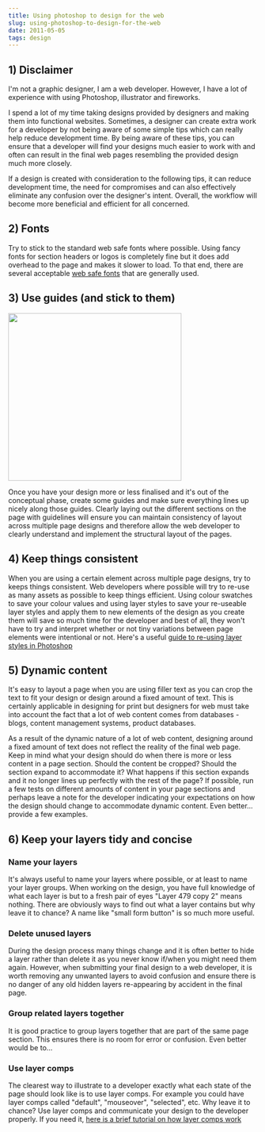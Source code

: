 ```yaml
---
title: Using photoshop to design for the web
slug: using-photoshop-to-design-for-the-web
date: 2011-05-05
tags: design
---
```


## 1) Disclaimer

I'm not a graphic designer, I am a web developer. However, I have a lot of experience with using Photoshop, illustrator and fireworks.

I spend a lot of my time taking designs provided by designers and making them into functional websites. Sometimes, a designer can create extra work for a developer by not being aware of some simple tips which can really help reduce development time. By being aware of these tips, you can ensure that a developer will find your designs much easier to work with and often can result in the final web pages resembling the provided design much more closely.

If a design is created with consideration to the following tips, it can reduce development time, the need for compromises and can also effectively eliminate any confusion over the designer's intent. Overall, the workflow will become more beneficial and efficient for all concerned.

## 2) Fonts

Try to stick to the standard web safe fonts where possible. Using fancy fonts for section headers or logos is completely fine but it does add overhead to the page and makes it slower to load. To that end, there are several acceptable <a href="http://www.w3schools.com/cssref/css_websafe_fonts.asp">web safe fonts</a> that are generally used.

## 3) Use guides (and stick to them)

<img src="http://www.lendmeyourear.net/media/guides.jpg" alt="" title="guides" width="350" height="338">

Once you have your design more or less finalised and it's out of the conceptual phase, create some guides and make sure everything lines up nicely along those guides. Clearly laying out the different sections on the page with guidelines will ensure you can maintain consistency of layout across multiple page designs and therefore allow the web developer to clearly understand and implement the structural layout of the pages.

## 4) Keep things consistent

When you are using a certain element across multiple page designs, try to keeps things consistent. Web developers where possible will try to re-use as many assets as possible to keep things efficient. Using colour swatches to save your colour values and using layer styles to save your re-useable layer styles and apply them to new elements of the design as you create them will save so much time for the developer and best of all, they won't have to try and interpret whether or not tiny variations between page elements were intentional or not. Here's a useful <a href="http://www.niyam.com/workshop/bang_coim/PS%20LayerStyles.pdf">guide to re-using layer styles in Photoshop</a>

## 5) Dynamic content

It's easy to layout a page when you are using filler text as you can crop the text to fit your design or design around a fixed amount of text. This is certainly applicable in designing for print but designers for web must take into account the fact that a lot of web content comes from databases - blogs, content management systems, product databases.

As a result of the dynamic nature of a lot of web content, designing around a fixed amount of text does not reflect the reality of the final web page. Keep in mind what your design should do when there is more or less content in a page section. Should the content be cropped? Should the section expand to accommodate it? What happens if this section expands and it no longer lines up perfectly with the rest of the page? If possible, run a few tests on different amounts of content in your page sections and perhaps leave a note for the developer indicating your expectations on how the design should change to accommodate dynamic content. Even better... provide a few examples.

## 6) Keep your layers tidy and concise

### Name your layers

It's always useful to name your layers where possible, or at least to name your layer groups. When working on the design, you have full knowledge of what each layer is but to a fresh pair of eyes "Layer 479 copy 2" means nothing. There are obviously ways to find out what a layer contains but why leave it to chance? A name like "small form button" is so much more useful.

### Delete unused layers

During the design process many things change and it is often better to hide a layer rather than delete it as you never know if/when you might need them again. However, when submitting your final design to a web developer, it is worth removing any unwanted layers to avoid confusion and ensure there is no danger of any old hidden layers re-appearing by accident in the final page.

### Group related layers together

It is good practice to group layers together that are part of the same page section. This ensures there is no room for error or confusion. Even better would be to...

### Use layer comps

The clearest way to illustrate to a developer exactly what each state of the page should look like is to use layer comps. For example you could have layer comps called "default", "mouseover", "selected", etc. Why leave it to chance? Use layer comps and communicate your design to the developer properly. If you need it, <a href="http://www.adobe.com/designcenter/photoshop/articles/phscs2mrlaycomp.html">here is a brief tutorial on how layer comps work</a>
